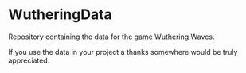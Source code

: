 # WutheringData
Repository containing the data for the game Wuthering Waves.

If you use the data in your project a thanks somewhere would be truly appreciated.
